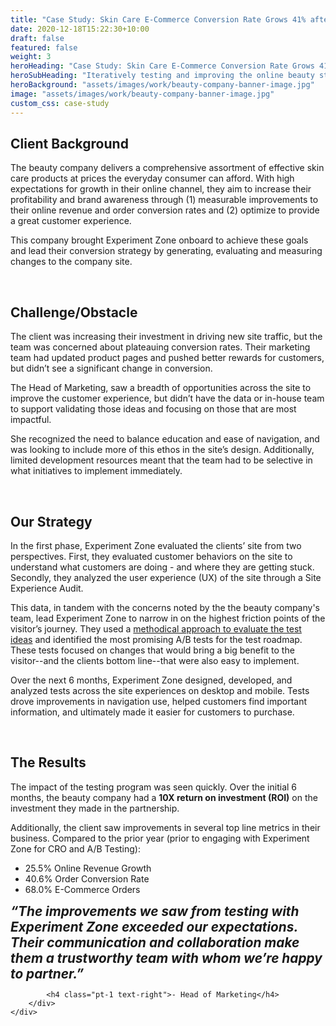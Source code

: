```yaml
---
title: "Case Study: Skin Care E-Commerce Conversion Rate Grows 41% after Six Months"
date: 2020-12-18T15:22:30+10:00
draft: false
featured: false
weight: 3
heroHeading: "Case Study: Skin Care E-Commerce Conversion Rate Grows 41% after Six Months"
heroSubHeading: "Iteratively testing and improving the online beauty store improved customer experiences and grew revenue"
heroBackground: "assets/images/work/beauty-company-banner-image.jpg"
image: "assets/images/work/beauty-company-banner-image.jpg"
custom_css: case-study
---
```


<style>
.hero-image .hero-text h1 {
    font-size: 2rem;
    } 
@media (min-width: 768px) {
    .hero-image .hero-text h1 {
        font-size: 3rem;
    }

}
</style>

## Client Background

The beauty company delivers a comprehensive assortment of effective skin care products at prices the everyday consumer can afford. With high expectations for growth in their online channel, they aim to increase their profitability and brand awareness through (1) measurable improvements to their online revenue and order conversion rates and (2) optimize to provide a great customer experience.

This company brought Experiment Zone onboard to achieve these goals and lead their conversion strategy by generating, evaluating and measuring changes to the company site.

<br>

## Challenge/Obstacle

The client was increasing their investment in driving new site traffic, but the team was concerned about plateauing conversion rates. Their marketing team had updated product pages and pushed better rewards for customers, but didn’t see a significant change in conversion.

The Head of Marketing, saw a breadth of opportunities across the site to improve the customer experience, but didn’t have the data or in-house team to support validating those ideas and focusing on those that are most impactful.

She recognized the need to balance education and ease of navigation, and was looking to include more of this ethos in the site’s design. Additionally, limited development resources meant that the team had to be selective in what initiatives to implement immediately.

<br>

## Our Strategy

In the first phase, Experiment Zone evaluated the clients’ site from two perspectives. First, they evaluated customer behaviors on the site to understand what customers are doing - and where they are getting stuck. Secondly, they analyzed the user experience (UX) of the site through a Site Experience Audit.

This data, in tandem with the concerns noted by the the beauty company's team, lead Experiment Zone to narrow in on the highest friction points of the visitor’s journey. They used a [methodical approach to evaluate the test ideas](https://experimentzone.com/blog/6-best-split-test-scoring-models) and identified the most promising A/B tests for the test roadmap. These tests focused on changes that would bring a big benefit to the visitor--and the clients bottom line--that were also easy to implement.

Over the next 6 months, Experiment Zone designed, developed, and analyzed tests across the site experiences on desktop and mobile. Tests drove improvements in navigation use, helped customers find important information, and ultimately made it easier for customers to purchase.

<br>

## The Results

The impact of the testing program was seen quickly. Over the initial 6 months, the beauty company had a **10X return on investment (ROI)** on the investment they made in the partnership.

Additionally, the client saw improvements in several top line metrics in their business. Compared to the prior year (prior to engaging with Experiment Zone for CRO and A/B Testing):

- 25.5% Online Revenue Growth
- 40.6% Order Conversion Rate
- 68.0% E-Commerce Orders

<div><b><i style="font-size: 1.3rem">“The improvements we saw from testing with Experiment Zone exceeded our expectations. Their communication and collaboration make them a trustworthy team with whom we’re happy to partner.”</i></b>
</div>
<div class="container">
    <div class="row justify-content-center align-items-center">
        <div class="col-12 col-md-6">

            <h4 class="pt-1 text-right">- Head of Marketing</h4>
        </div>
    </div>

</div>
